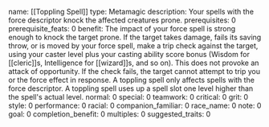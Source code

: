 name: [[Toppling Spell]]
type: Metamagic
description: Your spells with the force descriptor knock the affected creatures prone.
prerequisites: 0
prerequisite_feats: 0
benefit: The impact of your force spell is strong enough to knock the target prone. If the target takes damage, fails its saving throw, or is moved by your force spell, make a trip check against the target, using your caster level plus your casting ability score bonus (Wisdom for [[cleric]]s, Intelligence for [[wizard]]s, and so on). This does not provoke an attack of opportunity. If the check fails, the target cannot attempt to trip you or the force effect in response. A toppling spell only affects spells with the force descriptor. A toppling spell uses up a spell slot one level higher than the spell's actual level.
normal: 0
special: 0
teamwork: 0
critical: 0
grit: 0
style: 0
performance: 0
racial: 0
companion_familiar: 0
race_name: 0
note: 0
goal: 0
completion_benefit: 0
multiples: 0
suggested_traits: 0
